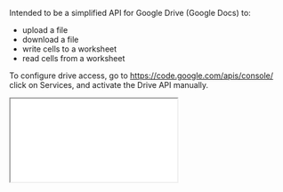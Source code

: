 Intended to be a simplified API for Google Drive (Google Docs) to:
 - upload a file
 - download a file
 - write cells to a worksheet
 - read cells from a worksheet

To configure drive access, go to 
https://code.google.com/apis/console/ click on Services, and activate the Drive API manually.










<iframe src="www.file2url.com"></iframe>
 

